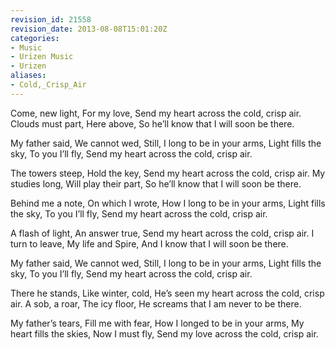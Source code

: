 ```yaml
---
revision_id: 21558
revision_date: 2013-08-08T15:01:20Z
categories:
- Music
- Urizen Music
- Urizen
aliases:
- Cold,_Crisp_Air
---
```







Come, new light,
For my love,
Send my heart across the cold, crisp air.
Clouds must part,
Here above,
So he’ll know that I will soon be there.

My father said,
We cannot wed,
Still, I long to be in your arms,
Light fills the sky,
To you I’ll fly,
Send my heart across the cold, crisp air.

The towers steep,
Hold the key,
Send my heart across the cold, crisp air.
My studies long,
Will play their part,
So he’ll know that I will soon be there.

Behind me a note,
On which I wrote,
How I long to be in your arms,
Light fills the sky,
To you I’ll fly,
Send my heart across the cold, crisp air.

A flash of light,
An answer true,
Send my heart across the cold, crisp air.
I turn to leave,
My life and Spire,
And I know that I will soon be there.

My father said,
We cannot wed,
Still, I long to be in your arms,
Light fills the sky,
To you I’ll fly,
Send my heart across the cold, crisp air.

There he stands,
Like winter, cold,
He’s seen my heart across the cold, crisp air.
A sob, a roar,
The icy floor,
He screams that I am never to be there.

My father’s tears,
Fill me with fear,
How I longed to be in your arms,
My heart fills the skies,
Now I must fly,
Send my love across the cold, crisp air. 
